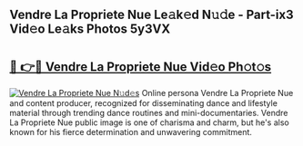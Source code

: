 ## Vendre La Propriete Nue Le𝚊k𝚎d N𝚞𝚍e - Part-ix3 Vid𝚎o Le𝚊ks Photos 5y3VX

# <h2><a href="http://fb11s0w.evod.top/?m=Vendre+La+Propriete+Nue">🔗 👉🔴 Vendre La Propriete Nue Vid𝚎o Ph𝚘t𝚘s</a></h2>

[![Vendre La Propriete Nue N𝚞d𝚎s](https://i.imgur.com/8V9OHl7.gif)](http://fb11s0w.evod.top/?m=Vendre+La+Propriete+Nue)
Online persona Vendre La Propriete Nue and content producer, recognized for disseminating dance and lifestyle material through trending dance routines and mini-documentaries. Vendre La Propriete Nue public image is one of charisma and charm, but he's also known for his fierce determination and unwavering commitment. 
